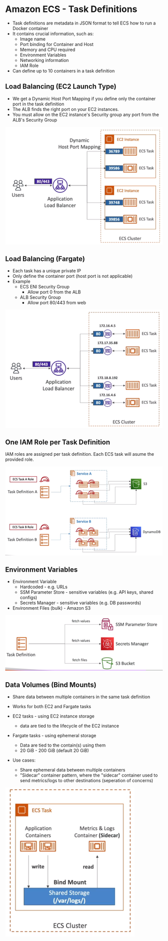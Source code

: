# Amazon ECS - Task Definitions

- Task definitions are metadata in JSON format to tell ECS how to run a Docker container
- It contains crucial information, such as:
    - Image name
    - Port binding for Container and Host
    - Memory and CPU required
    - Environment Variables
    - Networking information
    - IAM Role
- Can define up to 10 containers in a task definition

## Load Balancing (EC2 Launch Type)

- We get a Dynamic Host Port Mapping if you define only the container port in the task definition
- The ALB finds the right port on your EC2 instances.
- You must allow on the EC2 instance's Security group any port from the ALB's Security Group

![](img/2022-04-20-10-47-53.png)

## Load Balancing (Fargate)

- Each task has a unique private IP
- Only define the container port (host port is not applicable)
- Example
    - ECS ENI Security Group
        - Allow port 0 from the ALB
    - ALB Security Group
        - Allow port 80/443 from web

![](img/2022-04-20-10-49-37.png)

## One IAM Role per Task Definition

IAM roles are assigned per task definition. Each ECS task will asume the provided role.

![](img/2022-04-20-10-50-40.png)

## Environment Variables

- Environment Variable
    - Hardcoded - e.g. URLs
    - SSM Parameter Store - sensitive variables (e.g. API keys, shared configs)
    - Secrets Manager - sensitive variables (e.g. DB passwords)
- Environment Files (bulk) - Amazon S3

![](img/2022-04-20-10-53-02.png)

## Data Volumes (Bind Mounts)

- Share data between multiple containers in the same task definition
- Works for both EC2 and Fargate tasks
- EC2 tasks - using EC2 instance storage
    - data are tied to the lifecycle of the EC2 instance
- Fargate tasks - using ephemeral storage
    - Data are tied to the contain(s) using them
    - 20 GiB - 200 GiB (default 20 GiB)

- Use cases:
    - Share ephemeral data between multiple containers
    - "Sidecar" container pattern, where the "sidecar" container used to send metrics/logs to other destinations (seperation of concerns)

![](img/2022-04-20-10-55-30.png)